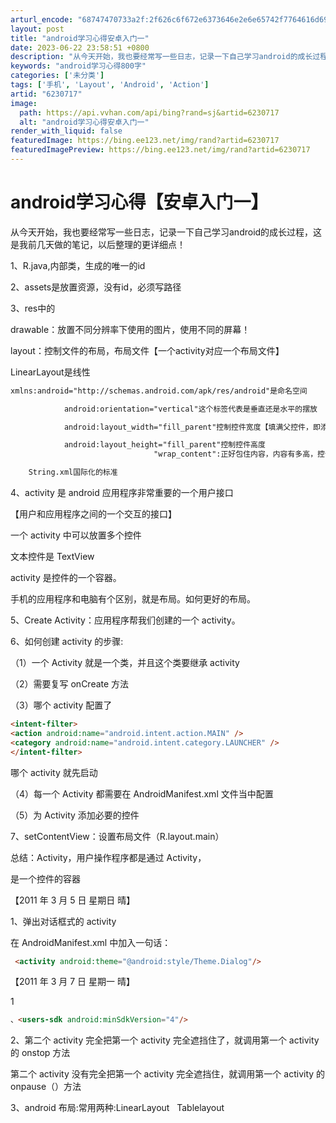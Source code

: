 ```yaml
---
arturl_encode: "68747470733a2f:2f626c6f672e6373646e2e6e65742f7764616d696e67313938:362f61727469636c652f64657461696c732f36323330373137"
layout: post
title: "android学习心得安卓入门一"
date: 2023-06-22 23:58:51 +0800
description: "从今天开始，我也要经常写一些日志，记录一下自己学习android的成长过程，这是我前几天做的笔记，以"
keywords: "android学习心得800字"
categories: ['未分类']
tags: ['手机', 'Layout', 'Android', 'Action']
artid: "6230717"
image:
  path: https://api.vvhan.com/api/bing?rand=sj&artid=6230717
  alt: "android学习心得安卓入门一"
render_with_liquid: false
featuredImage: https://bing.ee123.net/img/rand?artid=6230717
featuredImagePreview: https://bing.ee123.net/img/rand?artid=6230717
---
```


# android学习心得【安卓入门一】

从今天开始，我也要经常写一些日志，记录一下自己学习android的成长过程，这是我前几天做的笔记，以后整理的更详细点！

1、R.java,内部类，生成的唯一的id

2、assets是放置资源，没有id，必须写路径

3、res中的
  
drawable：放置不同分辨率下使用的图片，使用不同的屏幕！

layout：控制文件的布局，布局文件【一个activity对应一个布局文件】
  
  
LinearLayout是线性

```html
xmlns:android="http://schemas.android.com/apk/res/android"是命名空间

            android:orientation="vertical"这个标签代表是垂直还是水平的摆放

            android:layout_width="fill_parent"控制控件宽度【填满父控件，即添加整个窗                                                            口】

            android:layout_height="fill_parent"控制控件高度
                                "wrap_content":正好包住内容，内容有多高，控件就有多高

    String.xml国际化的标准


```

4、activity 是 android 应用程序非常重要的一个用户接口
  
【用户和应用程序之间的一个交互的接口】

一个 activity 中可以放置多个控件
  
  
文本控件是 TextView
  
  
activity 是控件的一个容器。
  
  
手机的应用程序和电脑有个区别，就是布局。如何更好的布局。

5、Create Activity：应用程序帮我们创建的一个 activity。

6、如何创建 activity 的步骤:
  
  
（1）一个 Activity 就是一个类，并且这个类要继承 activity

（2）需要复写 onCreate 方法
  
  
（3）哪个 activity 配置了

```html
<intent-filter>
<action android:name="android.intent.action.MAIN" />
<category android:name="android.intent.category.LAUNCHER" />
</intent-filter>

```

哪个 activity 就先启动

（4）每一个 Activity 都需要在 AndroidManifest.xml 文件当中配置

（5）为 Activity 添加必要的控件

7、setContentView：设置布局文件（R.layout.main）

总结：Activity，用户操作程序都是通过 Activity，
  
是一个控件的容器

【2011 年 3 月 5 日 星期日 晴】

1、弹出对话框式的 activity
  
  
在 AndroidManifest.xml 中加入一句话：

```html
 <activity android:theme="@android:style/Theme.Dialog"/>

```

【2011 年 3 月 7 日 星期一 晴】
  
  
1

```html
、<users-sdk android:minSdkVersion="4"/>

```

2、第二个 activity 完全把第一个 activity 完全遮挡住了，就调用第一个 activity 的 onstop 方法
  
第二个 activity 没有完全把第一个 activity 完全遮挡住，就调用第一个 activity 的 onpause（）方法

3、android 布局:常用两种:LinearLayout   Tablelayout